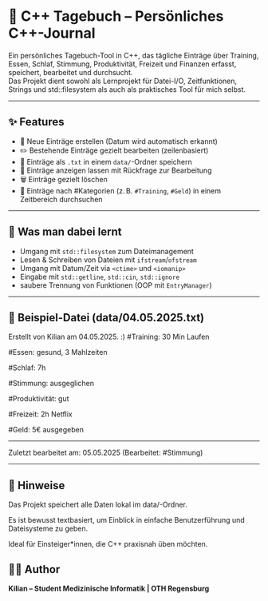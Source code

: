 # 📘 C++ Tagebuch – Persönliches C++-Journal

Ein persönliches Tagebuch-Tool in C++, das tägliche Einträge über Training, Essen, Schlaf, Stimmung, Produktivität, Freizeit und Finanzen erfasst, speichert, bearbeitet und durchsucht.  
Das Projekt dient sowohl als Lernprojekt für Datei-I/O, Zeitfunktionen, Strings und std::filesystem als auch als praktisches Tool für mich selbst.

---

## ✨ Features

- 📅 Neue Einträge erstellen (Datum wird automatisch erkannt)
- ✏️ Bestehende Einträge gezielt bearbeiten (zeilenbasiert)
- 📂 Einträge als `.txt` in einem `data/`-Ordner speichern
- 👀 Einträge anzeigen lassen mit Rückfrage zur Bearbeitung
- 🗑 Einträge gezielt löschen
- 🔎 Einträge nach #Kategorien (z. B. `#Training`, `#Geld`) in einem Zeitbereich durchsuchen

---

## 🧠 Was man dabei lernt

- Umgang mit `std::filesystem` zum Dateimanagement
- Lesen & Schreiben von Dateien mit `ifstream`/`ofstream`
- Umgang mit Datum/Zeit via `<ctime>` und `<iomanip>`
- Eingabe mit `std::getline`, `std::cin`, `std::ignore`
- saubere Trennung von Funktionen (OOP mit `EntryManager`)

---

## 📂 Beispiel-Datei (data/04.05.2025.txt)

Erstellt von Kilian am 04.05.2025. :)
#Training: 30 Min Laufen

#Essen: gesund, 3 Mahlzeiten

#Schlaf: 7h

#Stimmung: ausgeglichen

#Produktivität: gut

#Freizeit: 2h Netflix

#Geld: 5€ ausgegeben

------------------------------
Zuletzt bearbeitet am: 05.05.2025 (Bearbeitet: #Stimmung)

---

## 📌 Hinweise
Das Projekt speichert alle Daten lokal im data/-Ordner.

Es ist bewusst textbasiert, um Einblick in einfache Benutzerführung und Dateisysteme zu geben.

Ideal für Einsteiger*innen, die C++ praxisnah üben möchten.

## 🧑‍💻 Author
**Kilian – Student Medizinische Informatik | OTH Regensburg**
